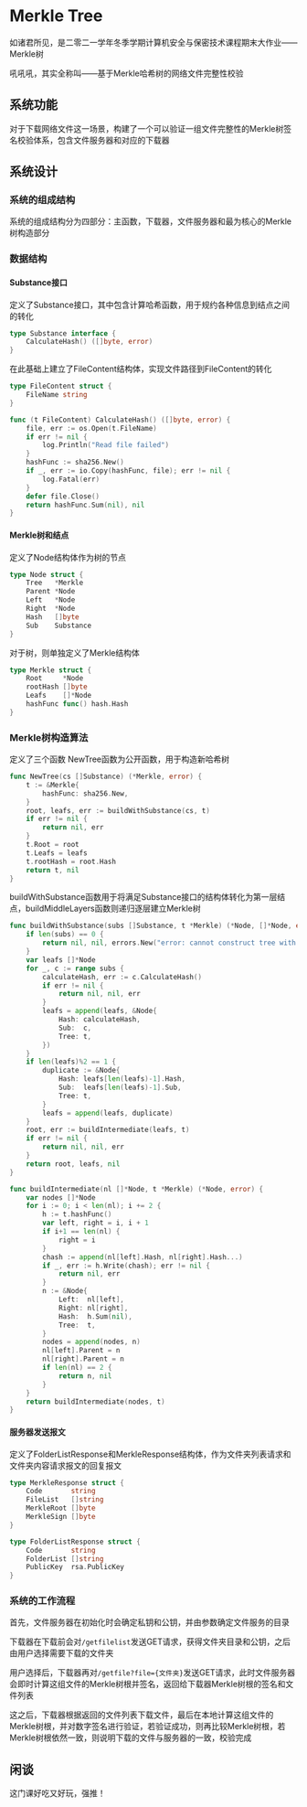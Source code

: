 # Merkle Tree

如诸君所见，是二零二一学年冬季学期计算机安全与保密技术课程期末大作业——Merkle树

吼吼吼，其实全称叫——基于Merkle哈希树的网络文件完整性校验

## 系统功能

对于下载网络文件这一场景，构建了一个可以验证一组文件完整性的Merkle树签名校验体系，包含文件服务器和对应的下载器

## 系统设计

### 系统的组成结构

系统的组成结构分为四部分：主函数，下载器，文件服务器和最为核心的Merkle树构造部分

### 数据结构

#### Substance接口

定义了Substance接口，其中包含计算哈希函数，用于规约各种信息到结点之间的转化

```go
type Substance interface {
	CalculateHash() ([]byte, error)
}
```

在此基础上建立了FileContent结构体，实现文件路径到FileContent的转化

```go
type FileContent struct {
	FileName string
}

func (t FileContent) CalculateHash() ([]byte, error) {
	file, err := os.Open(t.FileName)
	if err != nil {
		log.Println("Read file failed")
	}
	hashFunc := sha256.New()
	if _, err := io.Copy(hashFunc, file); err != nil {
		log.Fatal(err)
	}
	defer file.Close()
	return hashFunc.Sum(nil), nil
}
```

#### Merkle树和结点

定义了Node结构体作为树的节点

```go
type Node struct {
	Tree   *Merkle
	Parent *Node
	Left   *Node
	Right  *Node
	Hash   []byte
	Sub    Substance
}
```

对于树，则单独定义了Merkle结构体

```go
type Merkle struct {
	Root     *Node
	rootHash []byte
	Leafs    []*Node
	hashFunc func() hash.Hash
}
```

### Merkle树构造算法

定义了三个函数
NewTree函数为公开函数，用于构造新哈希树

```go
func NewTree(cs []Substance) (*Merkle, error) {
	t := &Merkle{
		hashFunc: sha256.New,
	}
	root, leafs, err := buildWithSubstance(cs, t)
	if err != nil {
		return nil, err
	}
	t.Root = root
	t.Leafs = leafs
	t.rootHash = root.Hash
	return t, nil
}
```

buildWithSubstance函数用于将满足Substance接口的结构体转化为第一层结点，buildMiddleLayers函数则递归逐层建立Merkle树

```go
func buildWithSubstance(subs []Substance, t *Merkle) (*Node, []*Node, error) {
	if len(subs) == 0 {
		return nil, nil, errors.New("error: cannot construct tree with no content")
	}
	var leafs []*Node
	for _, c := range subs {
		calculateHash, err := c.CalculateHash()
		if err != nil {
			return nil, nil, err
		}
		leafs = append(leafs, &Node{
			Hash: calculateHash,
			Sub:  c,
			Tree: t,
		})
	}
	if len(leafs)%2 == 1 {
		duplicate := &Node{
			Hash: leafs[len(leafs)-1].Hash,
			Sub:  leafs[len(leafs)-1].Sub,
			Tree: t,
		}
		leafs = append(leafs, duplicate)
	}
	root, err := buildIntermediate(leafs, t)
	if err != nil {
		return nil, nil, err
	}
	return root, leafs, nil
}

func buildIntermediate(nl []*Node, t *Merkle) (*Node, error) {
	var nodes []*Node
	for i := 0; i < len(nl); i += 2 {
		h := t.hashFunc()
		var left, right = i, i + 1
		if i+1 == len(nl) {
			right = i
		}
		chash := append(nl[left].Hash, nl[right].Hash...)
		if _, err := h.Write(chash); err != nil {
			return nil, err
		}
		n := &Node{
			Left:  nl[left],
			Right: nl[right],
			Hash:  h.Sum(nil),
			Tree:  t,
		}
		nodes = append(nodes, n)
		nl[left].Parent = n
		nl[right].Parent = n
		if len(nl) == 2 {
			return n, nil
		}
	}
	return buildIntermediate(nodes, t)
}
```

#### 服务器发送报文

定义了FolderListResponse和MerkleResponse结构体，作为文件夹列表请求和文件夹内容请求报文的回复报文

```go
type MerkleResponse struct {
	Code       string
	FileList   []string
	MerkleRoot []byte
	MerkleSign []byte
}

type FolderListResponse struct {
	Code       string
	FolderList []string
	PublicKey  rsa.PublicKey
}
```

### 系统的工作流程

首先，文件服务器在初始化时会确定私钥和公钥，并由参数确定文件服务的目录

下载器在下载前会对`/getfilelist`发送GET请求，获得文件夹目录和公钥，之后由用户选择需要下载的文件夹

用户选择后，下载器再对`/getfile?file={文件夹}`发送GET请求，此时文件服务器会即时计算这组文件的Merkle树根并签名，返回给下载器Merkle树根的签名和文件列表

这之后，下载器根据返回的文件列表下载文件，最后在本地计算这组文件的Merkle树根，并对数字签名进行验证，若验证成功，则再比较Merkle树根，若Merkle树根依然一致，则说明下载的文件与服务器的一致，校验完成

## 闲谈

这门课好吃又好玩，强推！
